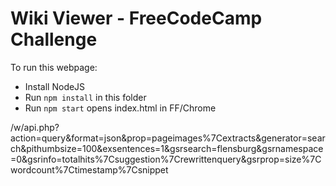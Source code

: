 # Wiki Viewer - FreeCodeCamp Challenge

To run this webpage:

- Install NodeJS
- Run `npm install` in this folder
- Run `npm start` opens index.html in FF/Chrome

/w/api.php?action=query&format=json&prop=pageimages%7Cextracts&generator=search&pithumbsize=100&exsentences=1&gsrsearch=flensburg&gsrnamespace=0&gsrinfo=totalhits%7Csuggestion%7Crewrittenquery&gsrprop=size%7Cwordcount%7Ctimestamp%7Csnippet